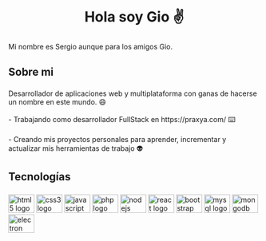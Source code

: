 <h1 align="center">Hola soy Gio ✌</h1>

###

<p align="left">Mi nombre es Sergio aunque para los amigos Gio.</p>

###

<h2 align="left">Sobre mi</h2>

###

<p align="left">Desarrollador de aplicaciones web y multiplataforma con ganas de hacerse un nombre en este mundo.  😄<br><br>- Trabajando como desarrollador FullStack en https://praxya.com/  ⌨️<br><br>- Creando mis proyectos personales para aprender, incrementar y actualizar mis herramientas de trabajo 👽</p>

###

<h2 align="left">Tecnologías</h2>

###

<div align="left">
  <img src="https://cdn.jsdelivr.net/gh/devicons/devicon/icons/html5/html5-original.svg" height="37" width="52" alt="html5 logo"  />
  <img src="https://cdn.jsdelivr.net/gh/devicons/devicon/icons/css3/css3-original.svg" height="37" width="52" alt="css3 logo"  />
  <img src="https://cdn.jsdelivr.net/gh/devicons/devicon/icons/javascript/javascript-original.svg" height="37" width="52" alt="javascript logo"  />
  <img src="https://cdn.jsdelivr.net/gh/devicons/devicon/icons/php/php-original.svg" height="37" width="52" alt="php logo"  />
  <img src="https://cdn.jsdelivr.net/gh/devicons/devicon/icons/nodejs/nodejs-original.svg" height="37" width="52" alt="nodejs logo"  />
  <img src="https://cdn.jsdelivr.net/gh/devicons/devicon/icons/react/react-original.svg" height="37" width="52" alt="react logo"  />
  <img src="https://cdn.jsdelivr.net/gh/devicons/devicon/icons/bootstrap/bootstrap-original.svg" height="37" width="52" alt="bootstrap logo"  />
  <img src="https://cdn.jsdelivr.net/gh/devicons/devicon/icons/mysql/mysql-original.svg" height="37" width="52" alt="mysql logo"  />
  <img src="https://cdn.jsdelivr.net/gh/devicons/devicon/icons/mongodb/mongodb-original.svg" height="37" width="52" alt="mongodb logo"  />
  <img src="https://cdn.jsdelivr.net/gh/devicons/devicon/icons/electron/electron-original.svg" height="37" width="52" alt="electron logo"  />
</div>

###
